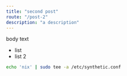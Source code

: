 ```yaml
---
title: "second post"
route: "/post-2"
description: "a description"
---
```

body text
- list
- list 2

``` bash
echo 'nix' | sudo tee -a /etc/synthetic.conf
```

